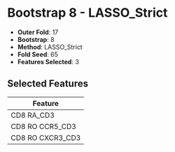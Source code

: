 # Bootstrap 8 - LASSO_Strict

- **Outer Fold**: 17
- **Bootstrap**: 8
- **Method**: LASSO_Strict
- **Fold Seed**: 65
- **Features Selected**: 3

## Selected Features

| Feature |
|---------|
| CD8 RA_CD3 |
| CD8 RO CCR5_CD3 |
| CD8 RO CXCR3_CD3 |
